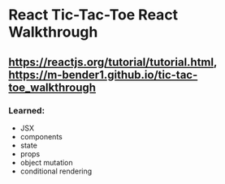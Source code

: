 # React Tic-Tac-Toe React Walkthrough

## https://reactjs.org/tutorial/tutorial.html, https://m-bender1.github.io/tic-tac-toe_walkthrough

### Learned:
- JSX
- components
- state
- props
- object mutation
- conditional rendering
